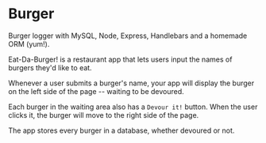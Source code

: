 # Burger

Burger logger with MySQL, Node, Express, Handlebars and a homemade ORM (yum!).

Eat-Da-Burger! is a restaurant app that lets users input the names of burgers they'd like to eat.

Whenever a user submits a burger's name, your app will display the burger on the left side of the page -- waiting to be devoured.

Each burger in the waiting area also has a `Devour it!` button. When the user clicks it, the burger will move to the right side of the page.

The app stores every burger in a database, whether devoured or not.